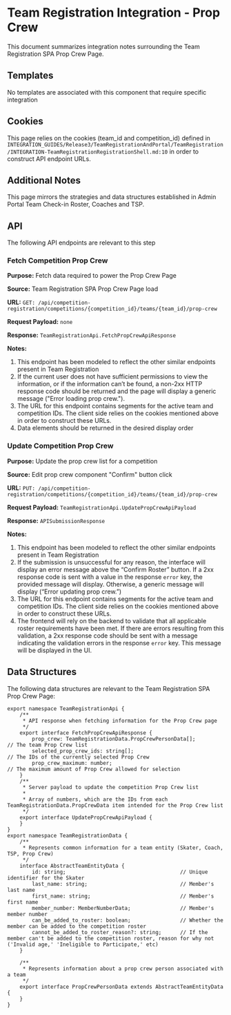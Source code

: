 # Team Registration Integration - Prop Crew
This document summarizes integration notes surrounding the Team Registration SPA Prop Crew Page.

## Templates
No templates are associated with this component that require specific integration

## Cookies
This page relies on the cookies (team_id and competition_id) defined in `INTEGRATION_GUIDES/Release3/TeamRegistrationAndPortal/TeamRegistration/INTEGRATION-TeamRegistrationRegistrationShell.md:10` in
order to construct API endpoint URLs.

## Additional Notes
This page mirrors the strategies and data structures established in Admin Portal Team Check-in Roster, Coaches and TSP.

## API
The following API endpoints are relevant to this step

### Fetch Competition Prop Crew

**Purpose:** Fetch data required to power the Prop Crew Page

**Source:** Team Registration SPA Prop Crew Page load

**URL:** `GET: /api/competition-registration/competitions/{competition_id}/teams/{team_id}/prop-crew`

**Request Payload:** `none`

**Response:** `TeamRegistrationApi.FetchPropCrewApiResponse`

**Notes:**
1. This endpoint has been modeled to reflect the other similar endpoints present in Team Registration
1. If the current user does not have sufficient permissions to view the information, or if the information can’t be found, a non-2xx HTTP response code should be returned and the page will display a generic message ("Error loading prop crew.").
1. The URL for this endpoint contains segments for the active team and competition IDs.  The client side relies on the cookies mentioned above in order to construct these URLs.
1. Data elements should be returned in the desired display order

### Update Competition Prop Crew

**Purpose:** Update the prop crew list for a competition

**Source:** Edit prop crew component "Confirm" button click

**URL:** `PUT: /api/competition-registration/competitions/{competition_id}/teams/{team_id}/prop-crew`

**Request Payload:** `TeamRegistrationApi.UpdatePropCrewApiPayload`

**Response:** `APISubmissionResponse`

**Notes:**
1. This endpoint has been modeled to reflect the other similar endpoints present in Team Registration
1. If the submission is unsuccessful for any reason, the interface will display an error message above the “Confirm Roster” button. If a 2xx response code is sent with a value in the response `error` key, the provided message will display. Otherwise, a generic message will display (“Error updating prop crew.”)
1. The URL for this endpoint contains segments for the active team and competition IDs.  The client side relies on the cookies mentioned above in order to construct these URLs.
1. The frontend will rely on the backend to validate that all applicable roster requirements have been met. If there are errors resulting from this validation, a 2xx response code should be sent with a message indicating the validation errors in the response `error` key. This message will be displayed in the UI.

## Data Structures
The following data structures are relevant to the Team Registration SPA Prop Crew Page:

```
export namespace TeamRegistrationApi {
    /**
     * API response when fetching information for the Prop Crew page
     */
    export interface FetchPropCrewApiResponse {
        prop_crew: TeamRegistrationData.PropCrewPersonData[];           // The team Prop Crew list
        selected_prop_crew_ids: string[];                               // The IDs of the currently selected Prop Crew
        prop_crew_maximum: number;                                      // The maximum amount of Prop Crew allowed for selection
    }
    /**
     * Server payload to update the competition Prop Crew list
     *
     * Array of numbers, which are the IDs from each TeamRegistrationData.PropCrewData item intended for the Prop Crew list
     */
    export interface UpdatePropCrewApiPayload {
    }
}
export namespace TeamRegistrationData {
    /**
     * Represents common information for a team entity (Skater, Coach, TSP, Prop Crew)
     */
    interface AbstractTeamEntityData {
        id: string;                                     // Unique identifier for the Skater
        last_name: string;                              // Member's last name
        first_name: string;                             // Member's first name
        member_number: MemberNumberData;                // Member's member number
        can_be_added_to_roster: boolean;                // Whether the member can be added to the competition roster
        cannot_be_added_to_roster_reason?: string;      // If the member can't be added to the competition roster, reason for why not ('Invalid age,' 'Ineligible to Participate,' etc)
    }
    
    /**
     * Represents information about a prop crew person associated with a team
     */
    export interface PropCrewPersonData extends AbstractTeamEntityData {
    }
}
```